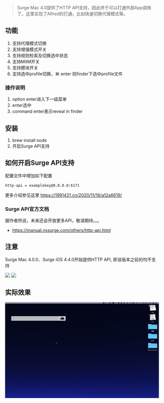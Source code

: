 > Surge Mac 4.0提供了HTTP API支持，因此终于可以打通外部App调用了。这里实现了Alfred的打通，比如快速切换代理模式等。

## 功能


1. 支持代理模式切换
2. 支持增强模式开关
3. 支持规则检索及切换选中状态
4. 支持MitM开关
5. 支持模块开关
6. 支持选中profile切换，⌘ enter 则finder下选中profile文件


### 操作说明
1. option enter进入下一级菜单
2. enter选中
3. command enter表示reveal in finder

## 安装 

1. brew install node
2. 开启Surge API支持

##  如何开启Surge API支持

配置文件中增加如下配置

```
http-api = examplekey@0.0.0.0:6171

```

更多介绍参见这里 https://1991421.cn/2020/11/16/a12a6619/

### Surge API官方文档

据作者所说，未来还会开放更多API，敬请期待。。。

- https://manual.nssurge.com/others/http-api.html


## 注意
Surge Mac 4.0.0、Surge iOS 4.4.0开始提供HTTP API, 即该版本之前的均不支持



[![](https://img.shields.io/badge/version-v1.25-green?style=for-the-badge)](https://img.shields.io/badge/version-v1.25-green?style=for-the-badge)
[![](https://img.shields.io/badge/download-click-blue?style=for-the-badge)](https://github.com/alanhe421/alfred-workflows/raw/master/surge/Surge.alfredworkflow)




<!-- more -->

## 实际效果

![](screenshots/screenshot.gif)
